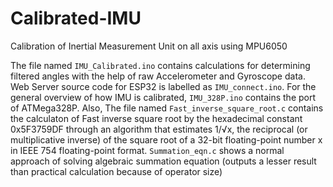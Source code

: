 # Calibrated-IMU
Calibration of Inertial Measurement Unit on all axis using MPU6050

The file named `IMU_Calibrated.ino` contains calculations for determining filtered angles with the help of raw Accelerometer and Gyroscope data.
Web Server source code for ESP32 is labelled as `IMU_connect.ino`.
For the general overview of how IMU is calibrated, `IMU_328P.ino` contains the port of ATMega328P.
Also, The file named `Fast_inverse_square_root.c` contains the calculaton of Fast inverse square root by the hexadecimal constant 0x5F3759DF through an algorithm that estimates 1/√x, the reciprocal (or multiplicative inverse) of the square root of a 32-bit floating-point number x in IEEE 754 floating-point format. `Summation_eqn.c` shows a normal approach of solving algebraic summation equation (outputs a lesser result than practical calculation because of operator size)